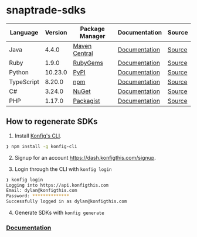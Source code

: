 # snaptrade-sdks

|Language|Version|Package Manager|Documentation|Source|
|-|-|-|-|-|
|Java|4.4.0|[Maven Central](https://central.sonatype.com/artifact/com.konfigthis/snaptrade-java-sdk/4.4.0)|[Documentation](https://github.com/passiv/snaptrade-sdks/tree/master/sdks/java/README.md)|[Source](https://github.com/passiv/snaptrade-sdks/tree/master/sdks/java)|
|Ruby|1.9.0|[RubyGems](https://rubygems.org/gems/snaptrade/versions/1.9.0)|[Documentation](https://github.com/passiv/snaptrade-sdks/tree/master/sdks/ruby/README.md)|[Source](https://github.com/passiv/snaptrade-sdks/tree/master/sdks/ruby)|
|Python|10.23.0|[PyPI](https://pypi.org/project/snaptrade-python-sdk/10.23.0)|[Documentation](https://github.com/passiv/snaptrade-sdks/tree/master/sdks/python/README.md)|[Source](https://github.com/passiv/snaptrade-sdks/tree/master/sdks/python)|
|TypeScript|8.20.0|[npm](https://www.npmjs.com/package/snaptrade-typescript-sdk/v/8.20.0)|[Documentation](https://github.com/passiv/snaptrade-sdks/tree/master/sdks/typescript/README.md)|[Source](https://github.com/passiv/snaptrade-sdks/tree/master/sdks/typescript)|
|C#|3.24.0|[NuGet](https://nuget.org/packages/SnapTrade.Net/3.24.0)|[Documentation](https://github.com/passiv/snaptrade-sdks/tree/master/sdks/csharp/README.md)|[Source](https://github.com/passiv/snaptrade-sdks/tree/master/sdks/csharp)|
|PHP|1.17.0|[Packagist](https://packagist.org/packages/konfig/snaptrade-php-sdk#1.17.0)|[Documentation](https://github.com/passiv/snaptrade-php-sdk)|[Source](https://github.com/passiv/snaptrade-php-sdk)|


## How to regenerate SDKs

1. Install [Konfig's CLI](https://www.npmjs.com/package/konfig-cli).

```bash
❯ npm install -g konfig-cli
```

2. Signup for an account https://dash.konfigthis.com/signup.

3. Login through the CLI with `konfig login`

```bash
❯ konfig login
Logging into https://api.konfigthis.com
Email: dylan@konfigthis.com
Password: **************
Successfully logged in as dylan@konfigthis.com
```

4. Generate SDKs with `konfig generate`

### [Documentation](https://konfigthis.com/docs)
